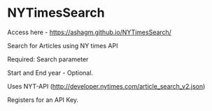 # NYTimesSearch

Access here -  https://ashagm.github.io/NYTimesSearch/

Search for Articles using NY times API

Required: Search parameter

Start and End year - Optional.

Uses NYT-API (http://developer.nytimes.com/article_search_v2.json)

Registers for an API Key.





